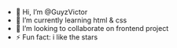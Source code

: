 - 👋 Hi, I’m @GuyzVictor
- 🌱 I’m currently learning html & css
- 💞️ I’m looking to collaborate on frontend project
- ⚡ Fun fact: i like the stars
<!---
GuyzVictor/GuyzVictor is a ✨ special ✨ repository because its `README.md` (this file) appears on your GitHub profile.
You can click the Preview link to take a look at your changes.
--->
